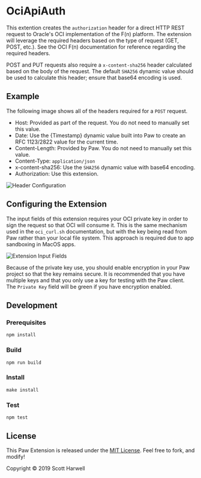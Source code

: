 # OciApiAuth

This extention creates the `authorization` header for a direct HTTP REST request to Oracle's OCI implementation of the F(n) platform.  The extension will leverage the required headers based on the type of request (GET, POST, etc.).  See the OCI F(n) documentation for reference regarding the required headers.  

POST and PUT requests also require a `x-content-sha256` header calculated based on the body of the request.  The default `SHA256` dynamic value should be used to calculate this header; ensure that base64 encoding is used.

## Example

The following image shows all of the headers required for a `POST` request.

* Host: Provided as part of the request. You do not need to manually set this value.
* Date: Use the {Timestamp} dynamic value built into Paw to create an RFC 1123/2822 value for the current time.
* Content-Length: Provided by Paw. You do not need to manually set this value. 
* Content-Type: `application/json`
* x-content-sha256: Use the `SHA256` dynamic value with base64 encoding.
* Authorization: Use this extension.

![Header Configuration](https://i.imgur.com/TIMng7P.png)

## Configuring the Extension

The input fields of this extension requires your OCI private key in order to sign the request so that OCI will consume it. This is the same mechanism used in the `oci_curl.sh` documentation, but with the key being read from Paw rather than your local file system.  This approach is required due to app sandboxing in MacOS apps.

![Extension Input Fields](https://i.imgur.com/3Npipux.png)

Because of the private key use, you should enable encryption in your Paw project so that the key remains secure. It is recommended that you have multiple keys and that you only use a key for testing with the Paw client. The `Private Key` field will be green if you have encryption enabled.

## Development

### Prerequisites

```shell
npm install
```

### Build

```shell
npm run build
```

### Install

```shell
make install
```

### Test

```shell
npm test
```

## License

This Paw Extension is released under the [MIT License](./LICENSE). Feel free to fork, and modify!

Copyright © 2019 Scott Harwell